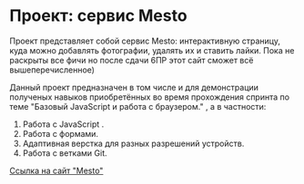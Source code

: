 # Проект: сервис Mesto

Проект представляет собой сервис Mesto: интерактивную страницу, куда можно добавлять фотографии, удалять их и ставить лайки. Пока не раскрыты все фичи но после сдачи 6ПР этот сайт сможет всё вышеперечисленное)

Данный проект предназначен в том числе и для демонстрации полученых навыков приобретённых во время прохождения спринта по теме "Базовый JavaScript и работа с браузером." , а в частности:
1. Работа с JavaScript .
2. Работа с формами.
3. Адаптивная верстка для разных разрешений устройств.
4. Работа с ветками Git.

[Ссылка на сайт "Mesto"](..)
